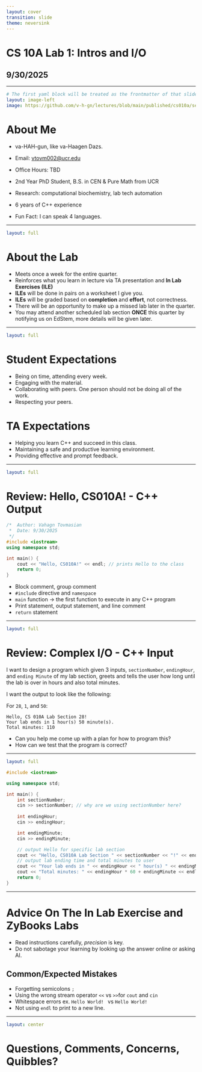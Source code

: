 ```yaml
---
layout: cover
transition: slide
theme: neversink
---
```


# CS 10A Lab 1: Intros and I/O

## 9/30/2025

---

```yaml
# The first yaml block will be treated as the frontmatter of that slide
layout: image-left
image: https://github.com/v-h-gn/lectures/blob/main/published/cs010a/section021/week1/vhgn-formatted.png?raw=true
```

# About Me

- va-HAH-gun, like va-Haagen Dazs.

- Email: vtovm002@ucr.edu

- Office Hours: TBD

- 2nd Year PhD Student, B.S. in CEN & Pure Math from UCR 

- Research: computational biochemistry, lab tech automation

- 6 years of C++ experience

- Fun Fact: I can speak 4 languages. 

---

```yaml
layout: full
```
# About the Lab

- Meets once a week for the entire quarter.
- Reinforces what you learn in lecture via TA presentation and **In Lab Exercises (ILE)**
- **ILEs** will be done in pairs on a worksheet I give you. 
- **ILEs** will be graded based on **completion** and **effort**, not correctness.
- There will be an opportunity to make up a missed lab later in the quarter.
- You may attend another scheduled lab section **ONCE** this quarter by notifying us on EdStem, more details will be given later.

---

```yaml
layout: full
```
# Student Expectations

- Being on time, attending every week. 
- Engaging with the material.
- Collaborating with peers. One person should not be doing all of the work. 
- Respecting your peers.

# TA Expectations
- Helping you learn C++ and succeed in this class.
- Maintaining a safe and productive learning environment.
- Providing effective and prompt feedback.

---

```yaml
layout: full
```

# Review: Hello, CS010A! - C++ Output

```cpp {hide|1-3|4-5|7,10|8|9}{lines:true}
/*  Author: Vahagn Tovmasian
 *  Date: 9/30/2025
 */
#include <iostream>
using namespace std;

int main() {
    cout << "Hello, CS010A!" << endl; // prints Hello to the class
    return 0;
}
```
<v-clicks>

- Block comment, group comment
- `#include` directive and `namespace`
- `main` function -> the first function to execute in any C++ program
- Print statement, output statement, and line comment
- `return` statement

</v-clicks>

---

```yaml
layout: full
```

# Review: Complex I/O - C++ Input
I want to design a program which given 3 inputs, `sectionNumber`, `endingHour`, and `ending Minute` of my lab section, greets and tells the user how long until the lab is over in hours and also total minutes.

I want the output to look like the following:

For `28`, `1`, and `50`:

```
Hello, CS 010A Lab Section 28!
Your lab ends in 1 hour(s) 50 minute(s).
Total minutes: 110
```

<v-clicks>

- Can you help me come up with a plan for how to program this?
- How can we test that the program is correct? 

</v-clicks>


---

```yaml
layout: full
```

```cpp {hide|1-5|6,7|6-13|16|18|19|all}{lines:true}
#include <iostream>

using namespace std;

int main() {
    int sectionNumber;
    cin >> sectionNumber; // why are we using sectionNumber here?
    
    int endingHour;
    cin >> endingHour;

    int endingMinute;
    cin >> endingMinute;

    // output Hello for specific lab section
    cout << "Hello, CS010A Lab Section " << sectionNumber << "!" << endl;
    // output lab ending time and total minutes to user
    cout << "Your lab ends in " << endingHour << " hour(s) " << endingMinute << " minute(s)." << endl;
    cout << "Total minutes: " << endingHour * 60 + endingMinute << endl; 
    return 0;
}
```

---

# Advice On The In Lab Exercise and ZyBooks Labs

- Read instructions carefully, _precision_ is key. 
- Do not sabotage your learning by looking up the answer online or asking AI.

## Common/Expected Mistakes
- Forgetting semicolons `;`
- Using the wrong stream operator `<<` vs `>>`for `cout` and `cin`
- Whitespace errors ex. `Hello World! `  vs `Hello World!`
- Not using `endl` to print to a new line.

---

```yaml
layout: center
```

# Questions, Comments, Concerns, Quibbles?